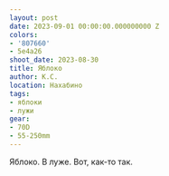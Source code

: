 ```yaml
---
layout: post
date: 2023-09-01 00:00:00.000000000 Z
colors:
- '807660'
- 5e4a26
shoot_date: 2023-08-30
title: Яблоко
author: К.С.
location: Нахабино
tags:
- яблоки
- лужи
gear:
- 70D
- 55-250mm
---
```

Яблоко. В луже. Вот, как-то так.

